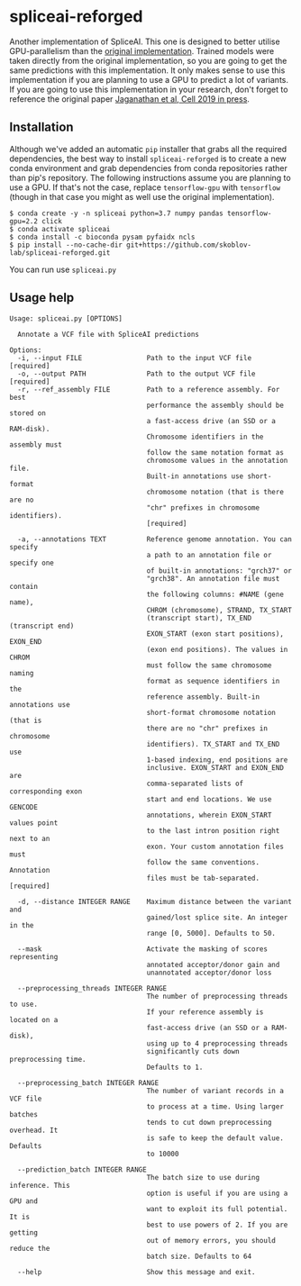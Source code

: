 # spliceai-reforged
Another implementation of SpliceAI. This one is designed to better utilise GPU-parallelism than the [original implementation](https://github.com/Illumina/SpliceAI). Trained models were taken directly from the original implementation, so you are going to get the same predictions with this implementation. It only makes sense to use this implementation if you are planning to use a GPU to predict a lot of variants. If you are going to use this implementation in your research, don't forget to reference the original paper [Jaganathan et al, Cell 2019 in press](https://doi.org/10.1016/j.cell.2018.12.015).

## Installation

Although we've added an automatic `pip` installer that grabs all the required dependencies, the best way to install `spliceai-reforged` is to create a new conda environment and grab dependencies from conda repositories rather than pip's repository. The following instructions assume you are planning to use a GPU. If that's not the case, replace `tensorflow-gpu` with `tensorflow` (though in that case you might as well use the original implementation).

```
$ conda create -y -n spliceai python=3.7 numpy pandas tensorflow-gpu=2.2 click
$ conda activate spliceai
$ conda install -c bioconda pysam pyfaidx ncls
$ pip install --no-cache-dir git+https://github.com/skoblov-lab/spliceai-reforged.git
```
You can run use `spliceai.py`

## Usage help

```
Usage: spliceai.py [OPTIONS]

  Annotate a VCF file with SpliceAI predictions

Options:
  -i, --input FILE                Path to the input VCF file  [required]
  -o, --output PATH               Path to the output VCF file  [required]
  -r, --ref_assembly FILE         Path to a reference assembly. For best
                                  performance the assembly should be stored on
                                  a fast-access drive (an SSD or a RAM-disk).
                                  Chromosome identifiers in the assembly must
                                  follow the same notation format as
                                  chromosome values in the annotation file.
                                  Built-in annotations use short-format
                                  chromosome notation (that is there are no
                                  "chr" prefixes in chromosome identifiers).
                                  [required]

  -a, --annotations TEXT          Reference genome annotation. You can specify
                                  a path to an annotation file or specify one
                                  of built-in annotations: "grch37" or
                                  "grch38". An annotation file must contain
                                  the following columns: #NAME (gene name),
                                  CHROM (chromosome), STRAND, TX_START
                                  (transcript start), TX_END (transcript end)
                                  EXON_START (exon start positions), EXON_END
                                  (exon end positions). The values in CHROM
                                  must follow the same chromosome naming
                                  format as sequence identifiers in the
                                  reference assembly. Built-in annotations use
                                  short-format chromosome notation (that is
                                  there are no "chr" prefixes in chromosome
                                  identifiers). TX_START and TX_END use
                                  1-based indexing, end positions are
                                  inclusive. EXON_START and EXON_END are
                                  comma-separated lists of corresponding exon
                                  start and end locations. We use GENCODE
                                  annotations, wherein EXON_START values point
                                  to the last intron position right next to an
                                  exon. Your custom annotation files must
                                  follow the same conventions. Annotation
                                  files must be tab-separated.  [required]

  -d, --distance INTEGER RANGE    Maximum distance between the variant and
                                  gained/lost splice site. An integer in the
                                  range [0, 5000]. Defaults to 50.

  --mask                          Activate the masking of scores representing
                                  annotated acceptor/donor gain and
                                  unannotated acceptor/donor loss

  --preprocessing_threads INTEGER RANGE
                                  The number of preprocessing threads to use.
                                  If your reference assembly is located on a
                                  fast-access drive (an SSD or a RAM-disk),
                                  using up to 4 preprocessing threads
                                  significantly cuts down preprocessing time.
                                  Defaults to 1.

  --preprocessing_batch INTEGER RANGE
                                  The number of variant records in a VCF file
                                  to process at a time. Using larger batches
                                  tends to cut down preprocessing overhead. It
                                  is safe to keep the default value. Defaults
                                  to 10000

  --prediction_batch INTEGER RANGE
                                  The batch size to use during inference. This
                                  option is useful if you are using a GPU and
                                  want to exploit its full potential. It is
                                  best to use powers of 2. If you are getting
                                  out of memory errors, you should reduce the
                                  batch size. Defaults to 64

  --help                          Show this message and exit.
```
